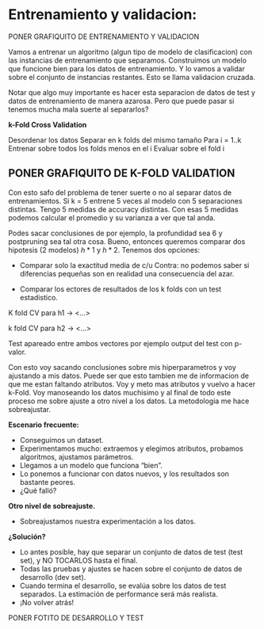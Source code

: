 # Entrenamiento y validacion:

PONER GRAFIQUITO DE ENTRENAMIENTO Y VALIDACION

Vamos a entrenar un algoritmo (algun tipo de modelo de clasificacion) con las instancias de entrenamiento que separamos. Construimos un modelo que funcione bien para los datos de entrenamiento. Y lo vamos a validar sobre el conjunto de instancias restantes. Esto se llama validacion cruzada.

Notar que algo muy importante es hacer esta separacion de datos de test y datos de entrenamiento de manera azarosa. Pero que puede pasar si tenemos mucha mala suerte al separarlos?

**k-Fold Cross Validation**

Desordenar los datos
Separar en k folds del mismo tamaño
Para i = 1..k
Entrenar sobre todos los folds menos en el i
Evaluar sobre el fold i

## PONER GRAFIQUITO DE K-FOLD VALIDATION

Con esto safo del problema de tener suerte o no al separar datos de entrenamientos. Si k = 5 entrene 5 veces al modelo con 5 separaciones distintas. Tengo 5 medidas de accuracy distintas. Con esas 5 medidas podemos calcular el promedio y su varianza a ver que tal anda.

Podes sacar conclusiones de por ejemplo, la profundidad sea 6 y postpruning sea tal otra cosa.
Bueno, entonces queremos comparar dos hipotesis (2 modelos) $h*{1}$ y $h*{2}$. Tenemos dos opciones:

- Comparar solo la exactitud media de c/u
  Contra: no podemos saber si diferencias pequeñas son en realidad una consecuencia del azar.

- Comparar los ectores de resultados de los k folds con un test estadistico.

K fold CV para h1 -> <...>

k fold CV para h2 -> <...>

Test apareado entre ambos vectores por ejemplo output del test con p-valor.

Con esto voy sacando conclusiones sobre mis hiperparametros y voy ajustando a mis datos. Puede ser que esto tambien me de informacion de que me estan faltando atributos. Voy y meto mas atributos y vuelvo a hacer k-Fold. Voy manoseando los datos muchisimo y al final de todo este proceso me sobre ajuste a otro nivel a los datos. La metodologia me hace sobreajustar.

**Escenario frecuente:**

- Conseguimos un dataset.
- Experimentamos mucho: extraemos y elegimos atributos, probamos algoritmos, ajustamos parámetros.
- Llegamos a un modelo que funciona “bien”.
- Lo ponemos a funcionar con datos nuevos, y los resultados son bastante peores.
- ¿Qué falló?

**Otro nivel de sobreajuste.**

- Sobreajustamos nuestra experimentación a los datos.

**¿Solución?**

- Lo antes posible, hay que separar un conjunto de datos de test (test set), y NO TOCARLOS hasta el final.
- Todas las pruebas y ajustes se hacen sobre el conjunto de datos de desarrollo (dev set).
- Cuando termina el desarrollo, se evalúa sobre los datos de test separados. La estimación de performance será más realista.
- ¡No volver atrás!

PONER FOTITO DE DESARROLLO Y TEST
